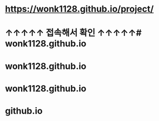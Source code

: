 # https://wonk1128.github.io/project/
# ↑↑↑↑↑ 접속해서 확인 ↑↑↑↑↑# wonk1128.github.io
# wonk1128.github.io
# wonk1128.github.io
# github.io
